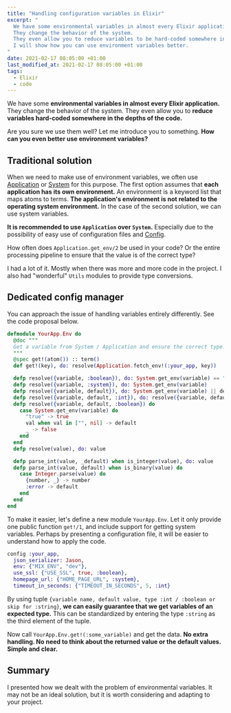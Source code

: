 ```yaml
---
title: "Handling configuration variables in Elixir"
excerpt: "
  We have some environmental variables in almost every Elixir application.
  They change the behavior of the system.
  They even allow you to reduce variables to be hard-coded somewhere in the depths of the code.
  I will show how you can use environment variables better.
"
date: 2021-02-17 08:05:00 +01:00
last_modified_at: 2021-02-17 08:05:00 +01:00
tags:
  - Elixir
  - code
---
```


  We have some **environmental variables in almost every Elixir application.**
  They change the behavior of the system.
  They even allow you to **reduce variables hard-coded somewhere in the depths of the code.**

  Are you sure we use them well?
  Let me introduce you to something.
  **How can you even better use environment variables?**

## Traditional solution

  When we need to make use of environment variables, we often use [Application](https://hexdocs.pm/elixir/Application.html) or [System](https://hexdocs.pm/elixir/System.html) for this purpose.
  The first option assumes that **each application has its own environment.**
  An environment is a keyword list that maps atoms to terms.
  **The application's environment is not related to the operating system environment.**
  In the case of the second solution, we can use system variables.

  **It is recommended to use `Application` over `System`.**
  Especially due to the possibility of easy use of configuration files and [Config](https://hexdocs.pm/elixir/Config.html).

  How often does `Application.get_env/2` be used in your code?
  Or the entire processing pipeline to ensure that the value is of the correct type?

  I had a lot of it.
  Mostly when there was more and more code in the project.
  I also had "wonderful" `Utils` modules to provide type conversions.

## Dedicated config manager

  You can approach the issue of handling variables entirely differently.
  See the code proposal below.

  ```elixir
  defmodule YourApp.Env do
    @doc """
    Get a variable from System / Application and ensure the correct type.
    """
    @spec get!(atom()) :: term()
    def get!(key), do: resolve(Application.fetch_env!(:your_app, key))

    defp resolve({variable, :boolean}), do: System.get_env(variable) == "true"
    defp resolve({variable, :system}), do: System.get_env(variable)
    defp resolve({variable, default}), do: System.get_env(variable) || default
    defp resolve({variable, default, :int}), do: resolve({variable, default}) |> parse_int(default)
    defp resolve({variable, default, :boolean}) do
      case System.get_env(variable) do
        "true" -> true
        val when val in ["", nil] -> default
        _ -> false
      end
    end
    defp resolve(value), do: value

    defp parse_int(value, _default) when is_integer(value), do: value
    defp parse_int(value, default) when is_binary(value) do
      case Integer.parse(value) do
        {number, _} -> number
        :error -> default
      end
    end
  end
  ```

  To make it easier, let's define a new module `YourApp.Env`.
  Let it only provide one public function `get!/1`, and include support for getting system variables.
  Perhaps by presenting a configuration file, it will be easier to understand how to apply the code.

  ```elixir
  config :your_app,
    json_serializer: Jason,
    env: {"MIX_ENV", "dev"},
    use_ssl: {"USE_SSL", true, :boolean},
    homepage_url: {"HOME_PAGE_URL", :system},
    timeout_in_seconds: {"TIMEOUT_IN_SECONDS", 5, :int}
  ```

  By using tuple `{variable name, default value, type :int / :boolean or skip for :string}`, **we can easily guarantee that we get variables of an expected type.**
  This can be standardized by entering the type `:string` as the third element of the tuple.

  Now call `YourApp.Env.get!(:some_variable)` and get the data.
  **No extra handling. No need to think about the returned value or the default values.
  Simple and clear.**

## Summary

  I presented how we dealt with the problem of environmental variables.
  It may not be an ideal solution, but it is worth considering and adapting to your project.
